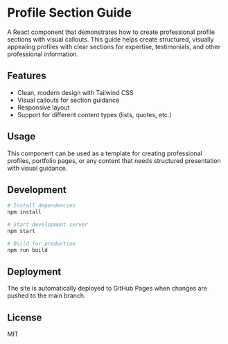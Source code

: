 # Profile Section Guide

A React component that demonstrates how to create professional profile sections with visual callouts. This guide helps create structured, visually appealing profiles with clear sections for expertise, testimonials, and other professional information.

## Features

- Clean, modern design with Tailwind CSS
- Visual callouts for section guidance
- Responsive layout
- Support for different content types (lists, quotes, etc.)

## Usage

This component can be used as a template for creating professional profiles, portfolio pages, or any content that needs structured presentation with visual guidance.

## Development

```bash
# Install dependencies
npm install

# Start development server
npm start

# Build for production
npm run build
```

## Deployment

The site is automatically deployed to GitHub Pages when changes are pushed to the main branch.

## License

MIT